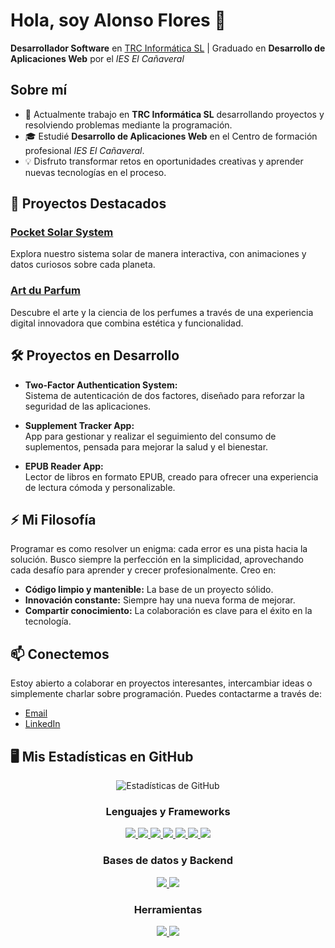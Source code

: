 # Hola, soy Alonso Flores 👋

**Desarrollador Software** en [TRC Informática SL](#) | Graduado en **Desarrollo de Aplicaciones Web** por el *IES El Cañaveral*

## Sobre mí

- 🔭 Actualmente trabajo en **TRC Informática SL** desarrollando proyectos y resolviendo problemas mediante la programación.
- 🎓 Estudié **Desarrollo de Aplicaciones Web** en el Centro de formación profesional *IES El Cañaveral*.
- 💡 Disfruto transformar retos en oportunidades creativas y aprender nuevas tecnologías en el proceso.

## 🚀 Proyectos Destacados

### [Pocket Solar System](https://pocket-solar-system.vercel.app/)
Explora nuestro sistema solar de manera interactiva, con animaciones y datos curiosos sobre cada planeta.

### [Art du Parfum](https://art-du-parfum.vercel.app/)
Descubre el arte y la ciencia de los perfumes a través de una experiencia digital innovadora que combina estética y funcionalidad.

## 🛠️ Proyectos en Desarrollo

- **Two-Factor Authentication System:**  
  Sistema de autenticación de dos factores, diseñado para reforzar la seguridad de las aplicaciones.
  
- **Supplement Tracker App:**  
  App para gestionar y realizar el seguimiento del consumo de suplementos, pensada para mejorar la salud y el bienestar.
  
- **EPUB Reader App:**  
  Lector de libros en formato EPUB, creado para ofrecer una experiencia de lectura cómoda y personalizable.

## ⚡ Mi Filosofía

Programar es como resolver un enigma: cada error es una pista hacia la solución. Busco siempre la perfección en la simplicidad, aprovechando cada desafío para aprender y crecer profesionalmente. Creo en:
  
- **Código limpio y mantenible:** La base de un proyecto sólido.
- **Innovación constante:** Siempre hay una nueva forma de mejorar.
- **Compartir conocimiento:** La colaboración es clave para el éxito en la tecnología.

## 📫 Conectemos

Estoy abierto a colaborar en proyectos interesantes, intercambiar ideas o simplemente charlar sobre programación. Puedes contactarme a través de:

- [Email](mailto:floalonso.abad@gmail.com)
- [LinkedIn](https://www.linkedin.com/in/alonsofloresabad/)

## 🖥️ Mis Estadísticas en GitHub

<div align="center">
  <img src="https://github-readme-stats.vercel.app/api?username=AlonsoFlores&show_icons=true&theme=radical" alt="Estadísticas de GitHub" />
</div>

<!-- Lenguajes y Frameworks -->
<div align="center" style="margin-top: 20px;">
  <h3>Lenguajes y Frameworks</h3>
  <a href="https://github.com/AlonsoFlores">
    <img src="https://img.shields.io/badge/JavaScript-F7DF1E?style=for-the-badge&logo=javascript&logoColor=black" />
    <img src="https://img.shields.io/badge/TypeScript-3178C6?style=for-the-badge&logo=typescript&logoColor=white" />
    <img src="https://img.shields.io/badge/React-20232A?style=for-the-badge&logo=react&logoColor=61DAFB" />
    <img src="https://img.shields.io/badge/React_Native-20232A?style=for-the-badge&logo=react&logoColor=61DAFB" />
    <img src="https://img.shields.io/badge/Angular-DD0031?style=for-the-badge&logo=angular&logoColor=white" />
    <img src="https://img.shields.io/badge/Vite-646CFF?style=for-the-badge&logo=vite&logoColor=white" />
    <img src="https://img.shields.io/badge/Spring-6DB33F?style=for-the-badge&logo=spring&logoColor=white" />
  </a>
</div>

<!-- Bases de datos y Backend -->
<div align="center" style="margin-top: 20px;">
  <h3>Bases de datos y Backend</h3>
  <a href="https://github.com/AlonsoFlores">
    <img src="https://img.shields.io/badge/MySQL-4479A1?style=for-the-badge&logo=mysql&logoColor=white" />
    <img src="https://img.shields.io/badge/Apache%20Tomcat-F8DC75?style=for-the-badge&logo=apachetomcat&logoColor=black" />
  </a>
</div>

<!-- Herramientas -->
<div align="center" style="margin-top: 20px; margin-bottom: 20px;">
  <h3>Herramientas</h3>
  <a href="https://github.com/AlonsoFlores">
    <img src="https://img.shields.io/badge/Postman-FF6C37?style=for-the-badge&logo=postman&logoColor=white" />
    <img src="https://img.shields.io/badge/Swagger-85EA2D?style=for-the-badge&logo=swagger&logoColor=black" />
  </a>
</div>
